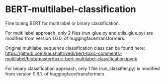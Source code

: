 # BERT-multilabel-classification
Fine tuning BERT for multi label or binary classification. 

For multi label approach, only 2 files (run_glue.py and utils_glue.py) are modified from version 1.0.0. of huggingface/transformers. 

Original multilabel sequence classification class can be found here: https://github.com/kaushaltrivedi/bert-toxic-comments-multilabel/blob/master/toxic-bert-multilabel-classification.ipynb

For binary classification approach, only 1 file (run_classifier.py) is modified from version 0.6.1. of huggingface/transformers. 


